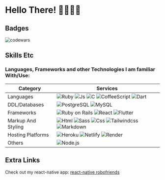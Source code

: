 # Hello There! 🖤👋🏻😁

## Badges

![codewars](https://www.codewars.com/users/stiaannel/badges/small)

## Skills Etc
<!-- 0553B1 -->
### Languages, Frameworks and other Technologies I am familiar With/Use:
| Category | Services |  
|-|-|
| Languages | ![Ruby](https://img.shields.io/badge/Ruby-CC342D?logo=ruby&style=for-the-badge&logoColor=ffffff) ![Js](https://img.shields.io/badge/JS-F7DF1E?logo=javascript&style=for-the-badge&logoColor=1e1e1e)  ![C](https://img.shields.io/badge/C-3ca085?logo=c&style=for-the-badge&logoColor=1e1e1e) ![CoffeeScript](https://img.shields.io/badge/Coffeescript-3e4fbe?logo=coffeescript&style=for-the-badge&logoColor=1e1e1e) ![Dart](https://img.shields.io/badge/Dart-0553B1?logo=dart&style=for-the-badge&logoColor=ffffff)| 
| DDL/Databases |  ![PostgreSQL](https://img.shields.io/badge/PostgreSQL-31648b?logo=postgresql&style=for-the-badge&logoColor=1e1e1e) ![MySQL](https://img.shields.io/badge/MySQL-f29111?logo=mysql&style=for-the-badge&logoColor=ffffff)  |
| Frameworks | ![Ruby on Rails](https://img.shields.io/badge/Ruby%20On%20Rails-cc0000?logo=ruby-on-rails&style=for-the-badge&logoColor=ffffff) ![React](https://img.shields.io/badge/React%20Native-61DAFB?logo=react&style=for-the-badge&logoColor=1e1e1e) ![Flutter](https://img.shields.io/badge/Flutter-0553B1?logo=flutter&style=for-the-badge&logoColor=ffffff)| <!-- Add Vue, XML, Firebase -->
| Markup And Styling | ![Html](https://img.shields.io/badge/Html-E34F26?logo=html5&style=for-the-badge&logoColor=ffffff) ![Sass](https://img.shields.io/badge/Sass-CC6699?logo=sass&style=for-the-badge&logoColor=ffffff) ![Css](https://img.shields.io/badge/Css-1572B6?logo=css3&style=for-the-badge&logoColor=ffffff)  ![Tailwindcss](https://img.shields.io/badge/Tailwindcss-38b2ac?logo=tailwindcss&style=for-the-badge&logoColor=ffffff)  ![Markdown](https://img.shields.io/badge/Markdown-000000?logo=markdown&style=for-the-badge&logoColor=ffffff) |
| Hosting Platforms |  ![Heroku](https://img.shields.io/badge/Heroku-6567a5?logo=heroku&style=for-the-badge&logoColor=ffffff)  ![Netlify](https://img.shields.io/badge/Netlify-000000?logo=netlify&style=for-the-badge&logoColor=05b7b4)  ![Render](https://img.shields.io/badge/Render-5aedc5?logo=render&style=for-the-badge&logoColor=ffffff) |
| Others | ![Node.js](https://img.shields.io/badge/Node.js-339933?logo=node.js&style=for-the-badge&logoColor=ffffff) |








## Extra Links
Check out my react-native app: [react-native robofriends](https://expo.io/@stiaann/react-native-robofriends)

<!-- 
## Stats

![Chris's GitHub stats](https://github-readme-stats.vercel.app/api?username=stiaannel&count_private=true&show_icons=true&bg_color=45,1e1e1e,000000&hide_border=true&text_color=ffffff&border_radius=25&include_all_commits=true&custom_title=My%20Stats)
![Top Langs](https://github-readme-stats.vercel.app/api/top-langs/?username=stiaannel&layout=compact&langs_count=10&bg_color=45,1e1e1e,000000&hide_border=true&text_color=ffffff&border_radius=25)
 -->
